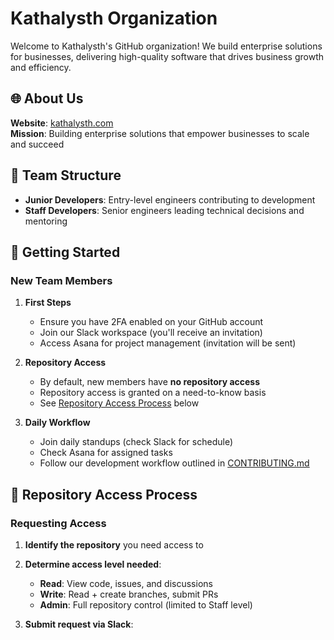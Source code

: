 # Kathalysth Organization

Welcome to Kathalysth's GitHub organization! We build enterprise solutions for businesses, delivering high-quality software that drives business growth and efficiency.

## 🌐 About Us

**Website**: [kathalysth.com](https://kathalysth.com)  
**Mission**: Building enterprise solutions that empower businesses to scale and succeed

## 👥 Team Structure

- **Junior Developers**: Entry-level engineers contributing to development
- **Staff Developers**: Senior engineers leading technical decisions and mentoring

## 🚀 Getting Started

### New Team Members

1. **First Steps**
   - Ensure you have 2FA enabled on your GitHub account
   - Join our Slack workspace (you'll receive an invitation)
   - Access Asana for project management (invitation will be sent)

2. **Repository Access**
   - By default, new members have **no repository access**
   - Repository access is granted on a need-to-know basis
   - See [Repository Access Process](#repository-access-process) below

3. **Daily Workflow**
   - Join daily standups (check Slack for schedule)
   - Check Asana for assigned tasks
   - Follow our development workflow outlined in [CONTRIBUTING.md](./CONTRIBUTING.md)

## 🔐 Repository Access Process

### Requesting Access

1. **Identify the repository** you need access to
2. **Determine access level needed**:
   - **Read**: View code, issues, and discussions
   - **Write**: Read + create branches, submit PRs
   - **Admin**: Full repository control (limited to Staff level)

3. **Submit request via Slack**:

